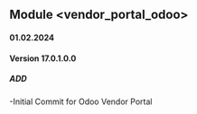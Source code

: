 ## Module <vendor_portal_odoo>

#### 01.02.2024
#### Version 17.0.1.0.0
##### ADD
-Initial Commit for Odoo Vendor Portal
